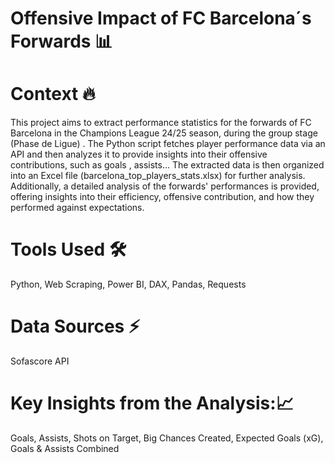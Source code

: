 # Offensive Impact of FC Barcelona´s Forwards  📊

# Context 🔥
This project aims to extract performance statistics for the forwards of FC Barcelona in the Champions League 24/25 season,  during the group stage (Phase de Ligue) . The Python script fetches player performance data via an API and then analyzes it to provide insights into their offensive contributions, such as goals , assists...
The extracted data is then organized into an Excel file (barcelona_top_players_stats.xlsx) for further analysis. Additionally, a detailed analysis of the forwards' performances is provided, offering insights into their efficiency, offensive contribution, and how they performed against expectations.

# Tools Used 🛠️
Python,
Web Scraping,
Power BI,
DAX,
Pandas,
Requests

# Data Sources ⚡
Sofascore API

# Key Insights from the Analysis:📈
Goals,
Assists,
Shots on Target,
Big Chances Created,
Expected Goals (xG),
Goals & Assists Combined
